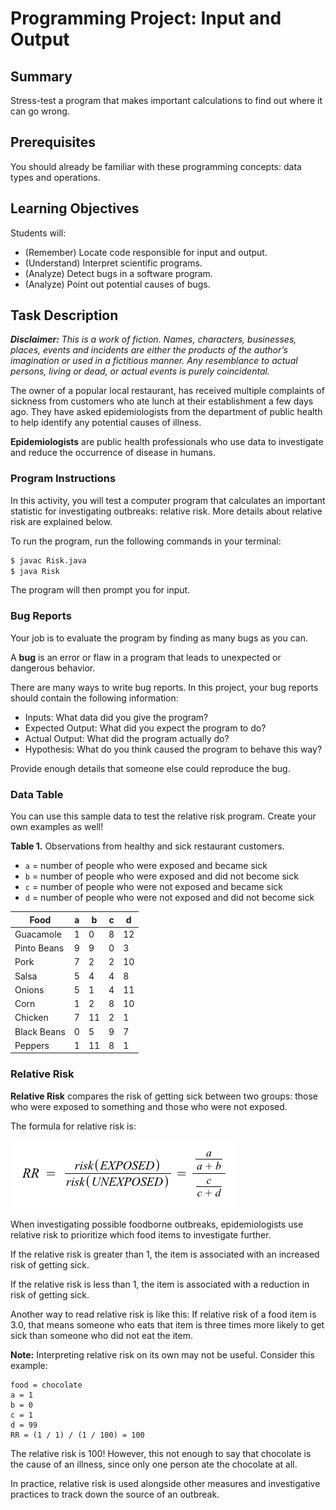 # Programming Project: Input and Output

## Summary

Stress-test a program that makes important calculations to find out where it can go wrong.

## Prerequisites

You should already be familiar with these programming concepts: data types and operations.

## Learning Objectives

Students will:

- (Remember) Locate code responsible for input and output.
- (Understand) Interpret scientific programs.
- (Analyze) Detect bugs in a software program.
- (Analyze) Point out potential causes of bugs.

## Task Description

_**Disclaimer:** This is a work of fiction. Names, characters, businesses, places, events and incidents are either the products of the author’s imagination or used in a fictitious manner. Any resemblance to actual persons, living or dead, or actual events is purely coincidental._

The owner of a popular local restaurant, has received multiple complaints of sickness from customers who ate lunch at their establishment a few days ago. They have asked epidemiologists from the department of public health to help identify any potential causes of illness.

**Epidemiologists** are public health professionals who use data to investigate and reduce the occurrence of disease in humans.

### Program Instructions

In this activity, you will test a computer program that calculates an important statistic for investigating outbreaks: relative risk. More details about relative risk are explained below.

To run the program, run the following commands in your terminal:

```bash
$ javac Risk.java
$ java Risk
```

The program will then prompt you for input.

### Bug Reports

Your job is to evaluate the program by finding as many bugs as you can.

A **bug** is an error or flaw in a program that leads to unexpected or dangerous behavior. 

There are many ways to write bug reports. In this project, your bug reports should contain the following information:

- Inputs: What data did you give the program?
- Expected Output: What did you expect the program to do?
- Actual Output: What did the program actually do?
- Hypothesis: What do you think caused the program to behave this way?

Provide enough details that someone else could reproduce the bug.

### Data Table

You can use this sample data to test the relative risk program. Create your own examples as well!

**Table 1.** Observations from healthy and sick restaurant customers.

- `a` = number of people who were exposed and became sick
- `b` = number of people who were exposed and did not become sick
- `c` = number of people who were not exposed and became sick
- `d` = number of people who were not exposed and did not become sick

Food | a | b | c | d
---|---|---|---|---
Guacamole | 1 | 0 | 8 | 12
Pinto Beans | 9 | 9 | 0 | 3
Pork | 7 | 2 | 2 | 10
Salsa | 5 | 4 | 4 | 8
Onions | 5 | 1 | 4 | 11
Corn | 1 | 2 | 8 | 10
Chicken | 7 | 11 | 2 | 1
Black Beans | 0 | 5 | 9 | 7
Peppers | 1 | 11 | 8 | 1

### Relative Risk

**Relative Risk** compares the risk of getting sick between two groups: those who were exposed to something and those who were not exposed.

The formula for relative risk is:

![Relative Risk Formula](rr.png)

When investigating possible foodborne outbreaks, epidemiologists use relative risk to prioritize which food items to investigate further.

If the relative risk is greater than 1, the item is associated with an increased risk of getting sick.

If the relative risk is less than 1, the item is associated with a reduction in risk of getting sick.

Another way to read relative risk is like this: If relative risk of a food item is 3.0, that means someone who eats that item is three times more likely to get sick than someone who did not eat the item.

**Note:** Interpreting relative risk on its own may not be useful. Consider this example:

```
food = chocolate
a = 1
b = 0
c = 1
d = 99
RR = (1 / 1) / (1 / 100) = 100
```

The relative risk is 100! However, this not enough to say that chocolate is the cause of an illness, since only one person ate the chocolate at all.

In practice, relative risk is used alongside other measures and investigative practices to track down the source of an outbreak.